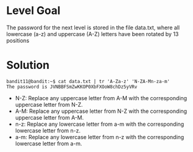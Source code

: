 # Level Goal
The password for the next level is stored in the file data.txt, where all lowercase (a-z) and uppercase (A-Z) letters have been rotated by 13 positions

# Solution
```shell
bandit11@bandit:~$ cat data.txt | tr 'A-Za-z' 'N-ZA-Mn-za-m'
The password is JVNBBFSmZwKKOP0XbFXOoW8chDz5yVRv
```
- N-Z: Replace any uppercase letter from A-M with the corresponding uppercase letter from N-Z.
- A-M: Replace any uppercase letter from N-Z with the corresponding uppercase letter from A-M.
- n-z: Replace any lowercase letter from a-m with the corresponding lowercase letter from n-z.
- a-m: Replace any lowercase letter from n-z with the corresponding lowercase letter from a-m.